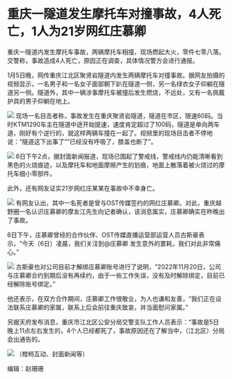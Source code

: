 # 重庆一隧道发生摩托车对撞事故，4人死亡，1人为21岁网红庄慕卿

重庆一隧道内发生摩托车事故，两辆摩托车相撞，现场燃起大火，零件七零八落。交警称，事故造成4人死亡，原因正在调查，具体情况警方会进行通报。

1月5日晚，网传重庆江北区聚贤岩隧道内发生两辆摩托车对撞事故。据网友拍摄的视频显示，一名男子和一名女子面部朝下趴在隧道一侧，另一名绿衣女子仰躺在隧道另一侧。隧道外，其中一辆涉事摩托车被撞后发生燃烧，不远处，又有一名佩戴护具的男子仰躺在地上。

![](https://inews.gtimg.com/news_bt/OOPkOT3QIELes4zAUgFN0kosGCZ6I0P_P4H6O3lJuFBzkAA/1000)
现场一名目击者称，事故发生在重庆聚贤岩隧道，隧道在市区，限速60码。当时KTM1290车主在隧道中途开始提速，速度肯定超过了100码，隧道是单向两车道，刚好有个逆行的，就这样两辆车撞在一起了。视频里的现场目击者不停地说：“隧道这下出事了”“已经没有呼吸了，膝盖也断了”。

![](https://inews.gtimg.com/news_bt/O4Nr8wrICdlJIOEhAW5RX-OJuas3EZjwpftLGpmIKhgAAAA/1000)
6日下午2点，据封面新闻报道，现场已围起了警戒线，警戒线内仍能清晰看到黑色的火烧痕迹，以及摩托车和地面摩擦产生的划痕，地面上散落着被火烧过的摩托车细小零部件。

此外，还有网友证实21岁网红庄某某在事故中不幸身亡。

![](https://inews.gtimg.com/news_bt/OYzvVS0X8_nDREA8mBWoXNOgg0oPEEnCYWffqluWZ9droAA/1000)
有网友认出，其中一名死者是曾与OST传媒签约的网红庄慕卿。对此，重庆越野圈一名认识庄慕卿的摩友江先生向记者确认，该消息属实，庄慕卿确实在昨晚出了事故。

6日下午，庄慕卿曾经的合作伙伴、OST传媒直播运营部运营人员古斯豪表示，“今天（6日）凌晨，我们关注到@庄慕卿 发生意外的噩耗，我们对此非常痛心。”

![](https://inews.gtimg.com/news_bt/OEU0AEQHVBu4UUcLdHR_bwYz-lzLIRQg8ZlNyshEWwvrgAA/1000)
古斯豪也对公司目前才解绑庄慕卿账号进行了说明，“2022年11月20日，公司与庄慕卿合约到期后没有再续约，由于一些工作失误，没有及时解除绑定，目前已经解除账号绑定。”

他还表示，在双方合作期间，庄慕卿工作很敬业，为人也谦和友善，“我们正在设法联系庄慕卿的家属，联系上后会前往重庆致哀，并当面慰问家属。”

另据天府发布消息，重庆市江北区公安分局交警支队工作人员表示：“事故是5日晚上11点左右发生的，4个人已经都死了，事故原因还在了解当中，（江北区）分局会出通告的。

![](https://inews.gtimg.com/news_bt/OK6oVLlr6C7eQqIk44BkkmzpojKZ4iwICles8bMI6MVAYAA/1000)
（橙柿互动、封面新闻等）

编辑：赵珊珊

